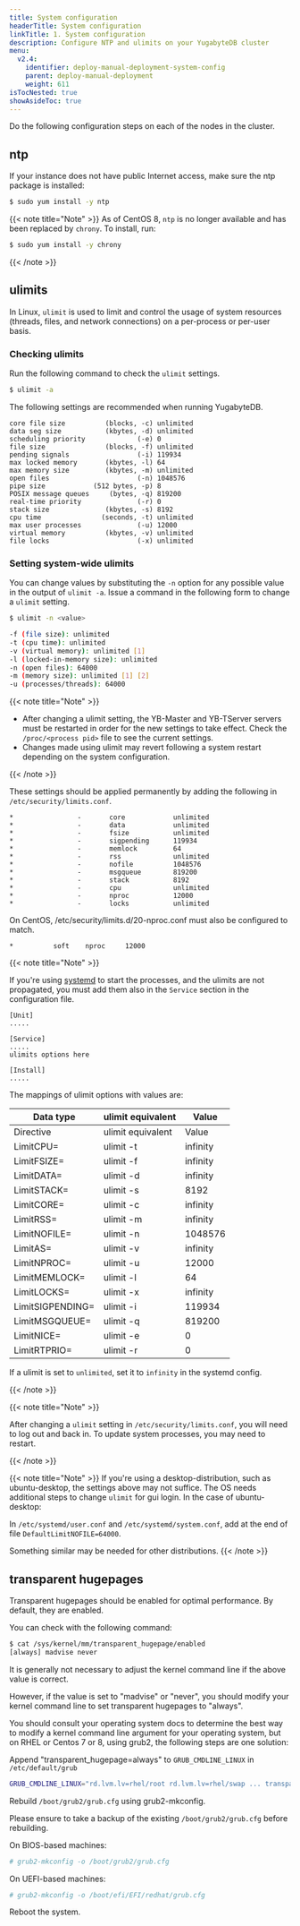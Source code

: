 ```yaml
---
title: System configuration
headerTitle: System configuration
linkTitle: 1. System configuration
description: Configure NTP and ulimits on your YugabyteDB cluster
menu:
  v2.4:
    identifier: deploy-manual-deployment-system-config
    parent: deploy-manual-deployment
    weight: 611
isTocNested: true
showAsideToc: true
---
```


Do the following configuration steps on each of the nodes in the cluster.

## ntp

 If your instance does not have public Internet access, make sure the ntp package is installed:

```sh
$ sudo yum install -y ntp
```

{{< note title="Note" >}}
As of CentOS 8, `ntp` is no longer available and has been replaced by `chrony`. To install, run:
```sh
$ sudo yum install -y chrony
```
{{< /note >}}

## ulimits

In Linux, `ulimit` is used to limit and control the usage of system resources (threads, files, and network connections) on a per-process or per-user basis.

### Checking ulimits

Run the following command to check the `ulimit` settings.

```sh
$ ulimit -a
```

The following settings are recommended when running YugabyteDB.

```
core file size          (blocks, -c) unlimited
data seg size           (kbytes, -d) unlimited
scheduling priority             (-e) 0
file size               (blocks, -f) unlimited
pending signals                 (-i) 119934
max locked memory       (kbytes, -l) 64
max memory size         (kbytes, -m) unlimited
open files                      (-n) 1048576
pipe size            (512 bytes, -p) 8
POSIX message queues     (bytes, -q) 819200
real-time priority              (-r) 0
stack size              (kbytes, -s) 8192
cpu time               (seconds, -t) unlimited
max user processes              (-u) 12000
virtual memory          (kbytes, -v) unlimited
file locks                      (-x) unlimited
```

### Setting system-wide ulimits

You can change values by substituting the `-n` option for any possible value in the output of `ulimit -a`. Issue a command in the following form to change a `ulimit` setting.

```sh
$ ulimit -n <value>
```

```sh
-f (file size): unlimited
-t (cpu time): unlimited
-v (virtual memory): unlimited [1]
-l (locked-in-memory size): unlimited
-n (open files): 64000
-m (memory size): unlimited [1] [2]
-u (processes/threads): 64000
```

{{< note title="Note" >}}

- After changing a ulimit setting, the YB-Master and YB-TServer servers must be restarted in order for the new settings to take effect. Check the `/proc/<process pid>` file to see the current settings.
- Changes made using ulimit may revert following a system restart depending on the system configuration.

{{< /note >}}

These settings should be applied permanently by adding the following in `/etc/security/limits.conf`.

```
*                -       core            unlimited
*                -       data            unlimited
*                -       fsize           unlimited
*                -       sigpending      119934
*                -       memlock         64
*                -       rss             unlimited
*                -       nofile          1048576
*                -       msgqueue        819200
*                -       stack           8192
*                -       cpu             unlimited
*                -       nproc           12000
*                -       locks           unlimited
```

On CentOS, /etc/security/limits.d/20-nproc.conf must also be configured to match.

```
*          soft    nproc     12000
```

{{< note title="Note" >}}

If you're using [systemd](https://systemd.io/) to start the processes, and the ulimits are not propagated, you
 must add them also in the `Service` section in the configuration file.

```
[Unit]
.....

[Service]
.....
ulimits options here

[Install]
.....
```

The mappings of ulimit options with values are:

Data type | ulimit equivalent | Value |
----------|-------------|-----|
Directive       | ulimit equivalent    | Value |
LimitCPU=       | ulimit -t            | infinity |
LimitFSIZE=     | ulimit -f            | infinity |
LimitDATA=      | ulimit -d            | infinity |
LimitSTACK=     | ulimit -s            | 8192 |
LimitCORE=      | ulimit -c            | infinity |
LimitRSS=       | ulimit -m            | infinity |
LimitNOFILE=    | ulimit -n            | 1048576  |
LimitAS=        | ulimit -v            | infinity |
LimitNPROC=     | ulimit -u            | 12000  |
LimitMEMLOCK=   | ulimit -l            | 64 |
LimitLOCKS=     | ulimit -x            | infinity |
LimitSIGPENDING=| ulimit -i            | 119934 |
LimitMSGQUEUE=  | ulimit -q            | 819200 |
LimitNICE=      | ulimit -e            | 0 |
LimitRTPRIO=    | ulimit -r            | 0 |

If a ulimit is set to `unlimited`, set it to `infinity` in the systemd config.

{{< /note >}}

{{< note title="Note" >}}

After changing a `ulimit` setting in `/etc/security/limits.conf`, you will need to log out and back in. To update system processes, you may need to restart.

{{< /note >}}

{{< note title="Note" >}}
If you're using a desktop-distribution, such as ubuntu-desktop, the settings above may not suffice.
The OS needs additional steps to change `ulimit` for gui login. In the case of ubuntu-desktop:

In `/etc/systemd/user.conf` and `/etc/systemd/system.conf`, add at the end of file `DefaultLimitNOFILE=64000`.

Something similar may be needed for other distributions.
{{< /note >}}


## transparent hugepages

Transparent hugepages should be enabled for optimal performance. By default, they are enabled.

You can check with the following command:


```sh
$ cat /sys/kernel/mm/transparent_hugepage/enabled
[always] madvise never
```

It is generally not necessary to adjust the kernel command line if the above value is correct.

However, if the value is set to "madvise" or "never", you should modify your kernel command line to set transparent hugepages to "always".


You should consult your operating system docs to determine the best way to modify a kernel command line argument for your operating system, but on RHEL or Centos 7 or 8, using grub2, the following steps are one solution:


Append "transparent_hugepage=always" to `GRUB_CMDLINE_LINUX` in `/etc/default/grub`

```sh
GRUB_CMDLINE_LINUX="rd.lvm.lv=rhel/root rd.lvm.lv=rhel/swap ... transparent_hugepage=always"
```


Rebuild `/boot/grub2/grub.cfg` using grub2-mkconfig.

Please ensure to take a backup of the existing `/boot/grub2/grub.cfg` before rebuilding.

On BIOS-based machines:

```sh
# grub2-mkconfig -o /boot/grub2/grub.cfg
```
On UEFI-based machines:

```sh
# grub2-mkconfig -o /boot/efi/EFI/redhat/grub.cfg
```


Reboot the system.
